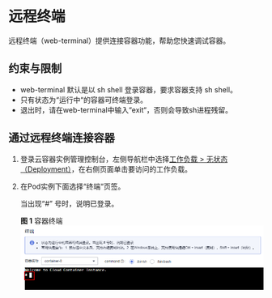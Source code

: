 # 远程终端<a name="cci_01_0059"></a>

远程终端（web-terminal）提供连接容器功能，帮助您快速调试容器。

## 约束与限制<a name="section45381354103318"></a>

-   web-terminal 默认是以 sh shell 登录容器，要求容器支持 sh shell。
-   只有状态为“运行中“的容器可终端登录。
-   退出时，请在web-terminal中输入“exit“，否则会导致sh进程残留。

## 通过远程终端连接容器<a name="section1471625416241"></a>

1.  登录云容器实例管理控制台，左侧导航栏中选择[工作负载 \> 无状态（Deployment）](https://console.huaweicloud.com/cci/#/app/workload/deployment/list)，在右侧页面单击要访问的工作负载。
2.  在Pod实例下面选择“终端“页签。

    当出现“\#” 号时，说明已登录。

    **图 1**  容器终端<a name="fig178018162910"></a>  
    ![](figures/容器终端.png "容器终端")


